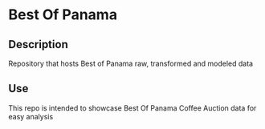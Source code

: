 # Best Of Panama 

## Description
Repository that hosts Best of Panama raw, transformed and modeled data

## Use
This repo is intended to showcase Best Of Panama Coffee Auction data for easy analysis
